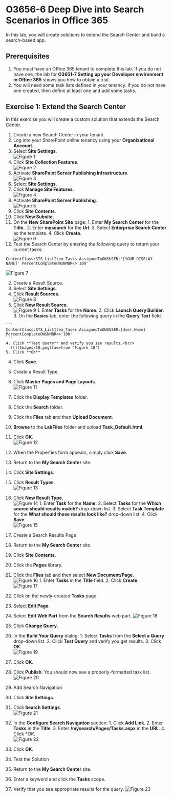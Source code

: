 # O3656-6 Deep Dive into Search Scenarios in Office 365
In this lab, you will create solutions to extend the Search Center and build a search-based app.

## Prerequisites
1. You must have an Office 365 tenant to complete this lab. If you do not have one, the lab for **O3651-7 Setting up your Developer environment in Office 365** shows you how to obtain a trial.
2. You will need some task lists defined in your tenancy. If you do not have one created, then define at least one and add some tasks.

## Exercise 1: Extend the Search Center 
In this exercise you will create a custom solution that extends the Search Center.

1. Create a new Search Center in your tenant.
  1. Log into your SharePoint online tenancy using your **Organizational Account**.
  2. Select **Site Settings**.<br/>
     ![](Images/01.png?raw=true "Figure 1")
  3. Click **Site Collection Features**.<br/>
     ![](Images/02.png?raw=true "Figure 2")
  4. Activate **SharePoint Server Publishing Infrastructure**.<br/>
     ![](Images/03.png?raw=true "Figure 3")
  5. Select **Site Settings**.
  6. Click **Manage Site Features**.<br/>
     ![](Images/04.png?raw=true "Figure 4")
  7. Activate **SharePoint Server Publishing**.<br/>
     ![](Images/05.png?raw=true "Figure 5")
  8. Click **Site Contents**.
  9. Click **New Subsite**.
  10. On the **New SharePoint Site** page:
    1. Enter **My Search Center** for the **Title**..
    2. Enter **mysearch** for the **Url**.
    3. Select **Enterprise Search Center** as the template.
    4. Click **Create**.<br/>
       ![](Images/06.png?raw=true "Figure 6")
  11. Test the Search Center by entering the following query to return your current tasks:

  ```
  ContentClass:STS_ListItem_Tasks AssignedToOWSUSER:'[YOUR DISPLAY NAME]' PercentCompleteOWSNMBR<>'100'
  ```
  ![](Images/07.png?raw=true "Figure 7")

2. Create a Result Source.
  1. Select **Site Settings**.
  2. Click **Result Sources**.<br/>
      ![](Images/08.png?raw=true "Figure 8")
  3. Click **New Result Source**.<br/>
      ![](Images/09.png?raw=true "Figure 9")
    1. Enter **Tasks** for the **Name**.
    2. Click **Launch Query Builder**.
    3. On the **Basics** tab, enter the following query in the **Query Text** field.

    ```
    ContentClass:STS_ListItem_Tasks AssignedToOWSUSER:{User.Name} PercentCompleteOWSNMBR<>'100'
    ```
    4. Click **Test Query** and verify you see results.<br/>
      ![](Images/10.png?raw=true "Figure 10")
    5. Click **OK**
  4. Click **Save**.

3. Create a Result Type.
  1. Click **Master Pages and Page Layouts**.<br/>
    ![](Images/11.png?raw=true "Figure 11")
  2. Click the **Display Templates** folder.
  3. Click the **Search** folder.
  4. Click the **Files** tab and then **Upload Document**.
  5. **Browse** to the **LabFiles** folder and upload **Task_Default.html**.
  6. Click **OK**.<br/>
    ![](Images/12.png?raw=true "Figure 12")
  7. When the Properties form appears, simply click **Save**.
  8. Return to the **My Search Center** site.
  9. Click **Site Settings**.
  10. Click **Result Types**.<br/>
    ![](Images/13.png?raw=true "Figure 13")
  11. Click **New Result Type**.<br/>
      ![](Images/14.png?raw=true "Figure 14")
    1. Enter **Task** for the **Name**.
    2. Select **Tasks** for the **Which source should results match?** drop-down list.
    3. Select **Task Template** for the **What should these results look like?** drop-down list.
    4. Click **Save**.<br/>
      ![](Images/15.png?raw=true "Figure 15")

4. Create a Search Results Page
  1. Return to the **My Search Center** site.
  2. Click **Site Contents**.
  3. Click the **Pages** library.
  4. Click the **Flies** tab and then select **New Document/Page**.<br/>
      ![](Images/16.png?raw=true "Figure 16")
    1. Enter **Tasks** in the **Title** field.
    2. Click **Create**.<br/>
      ![](Images/17.png?raw=true "Figure 17")
  5. Click on the newly-created **Tasks** page.
  6. Select **Edit Page**.
  7. Select **Edit Web Part** from the **Search Results** web part.
      ![](Images/18.png?raw=true "Figure 18")
  8. Click **Change Query**.
  9. In the **Build Your Query** dialog:
    1. Select **Tasks** from the **Select a Query** drop-down list.
    2. Click **Test Query** and verify you get results.
    3. Click **OK**.<br/>
      ![](Images/19.png?raw=true "Figure 19")
  10. Click **OK**.
  11. Click **Publish**. You should now see a properly-formatted task list.
      ![](Images/20.png?raw=true "Figure 20")

5. Add Search Navigation
  1. Click **Site Settings**.
  2. Click **Search Settings**.<br/>
      ![](Images/21.png?raw=true "Figure 21")
  3. In the **Configure Search Navigation** section:
    1. Click **Add Link**.
    2. Enter **Tasks** in the **Title**.
    3. Enter **/mysearch/Pages/Tasks.aspx** in the **URL**.
    4. Click **OK*.<br/>
      ![](Images/22.png?raw=true "Figure 22")
  4. Click **OK**.

6. Test the Solution
  1. Return to the **My Search Center** site.
  2. Enter a keyword and click the **Tasks** scope.
  3. Verify that you see appropriate results for the query.
      ![](Images/23.png?raw=true "Figure 23")


